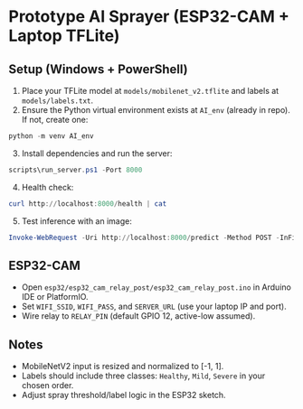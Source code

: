 # Prototype AI Sprayer (ESP32-CAM + Laptop TFLite)

## Setup (Windows + PowerShell)

1. Place your TFLite model at `models/mobilenet_v2.tflite` and labels at `models/labels.txt`.
2. Ensure the Python virtual environment exists at `AI_env` (already in repo). If not, create one:

```powershell
python -m venv AI_env
```

3. Install dependencies and run the server:

```powershell
scripts\run_server.ps1 -Port 8000
```

4. Health check:

```powershell
curl http://localhost:8000/health | cat
```

5. Test inference with an image:

```powershell
Invoke-WebRequest -Uri http://localhost:8000/predict -Method POST -InFile .\sample.jpg -ContentType 'multipart/form-data'
```

## ESP32-CAM

- Open `esp32/esp32_cam_relay_post/esp32_cam_relay_post.ino` in Arduino IDE or PlatformIO.
- Set `WIFI_SSID`, `WIFI_PASS`, and `SERVER_URL` (use your laptop IP and port).
- Wire relay to `RELAY_PIN` (default GPIO 12, active-low assumed).

## Notes

- MobileNetV2 input is resized and normalized to [-1, 1].
- Labels should include three classes: `Healthy`, `Mild`, `Severe` in your chosen order.
- Adjust spray threshold/label logic in the ESP32 sketch.
